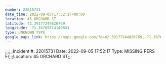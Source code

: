 ```yaml
---
number: 22015731
date_time: 2022-09-05T17:52:17+00:00
location: 45 ORCHARD ST
latitude: 42.39177244826769
longitude: -71.16765574140831
type: UNKNOWN TYPE
google_maps_link: https://maps.google.com/?q=42.39177244826769,-71.16765574140831
---
```


;;;;;;Incident #: 22015731   Date: 2022-09-05 17:52:17   Type: MISSING PERS F/;;;Location: 45 ORCHARD ST;;;

